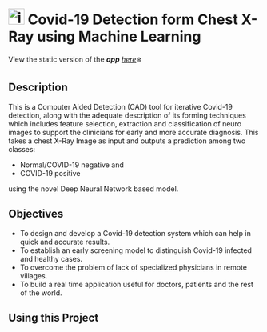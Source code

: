 # <img alingn="left" alt="icon" width="32px" src="https://img.icons8.com/cotton/64/000000/coronavirus--v3.png"/> Covid-19 Detection form Chest X-Ray using Machine Learning

View the static version of the _**app** [here](https://surajtc.github.io/FYP-Covid19-Detection-from-Chest-Xray/)_:snowflake:

## Description

This is a Computer Aided Detection (CAD) tool for iterative Covid-19 detection,
along with the adequate description of its forming techniques which includes feature selection,
extraction and classification of neuro images to support the clinicians for early and more accurate
diagnosis. This takes a chest X-Ray Image as input and outputs a prediction among two classes:

* Normal/COVID-19 negative and 
* COVID-19 positive 

using the novel Deep Neural Network based model.

## Objectives

* To design and develop a Covid-19 detection system which can help in quick and accurate results.
* To establish an early screening model to distinguish Covid-19 infected and healthy cases.
* To overcome the problem of lack of specialized physicians in remote villages.
* To build a real time application useful for doctors, patients and the rest of the world.

## Using this Project
